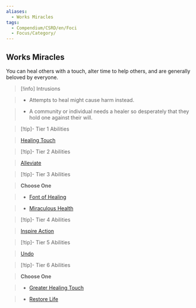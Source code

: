```yaml
---
aliases:
  - Works Miracles
tags:
  - Compendium/CSRD/en/Foci
  - Focus/Category/
---
```

  
    
## Works Miracles    
You can heal others with a touch, alter time to help others, and are generally beloved by everyone.    
  
>[!info] Intrusions    
>- Attempts to heal might cause harm instead.    
>- A community or individual needs a healer so desperately that they hold one against their will.    
  
  
>[!tip]- Tier 1 Abilities    
> [Healing Touch](Healing-Touch.md)    
  
  
>[!tip]- Tier 2 Abilities    
> [Alleviate](Alleviate.md)    
  
  
>[!tip]- Tier 3 Abilities    
> **Choose One**    
>- [Font of Healing](Font-of-Healing.md)    
>- [Miraculous Health](Miraculous-Health.md)    
  
  
>[!tip]- Tier 4 Abilities    
> [Inspire Action](Inspire-Action.md)    
  
  
>[!tip]- Tier 5 Abilities    
> [Undo](Undo.md)    
  
  
>[!tip]- Tier 6 Abilities    
> **Choose One**    
>- [Greater Healing Touch](Greater-Healing-Touch.md)    
>- [Restore Life](Restore-Life.md)
